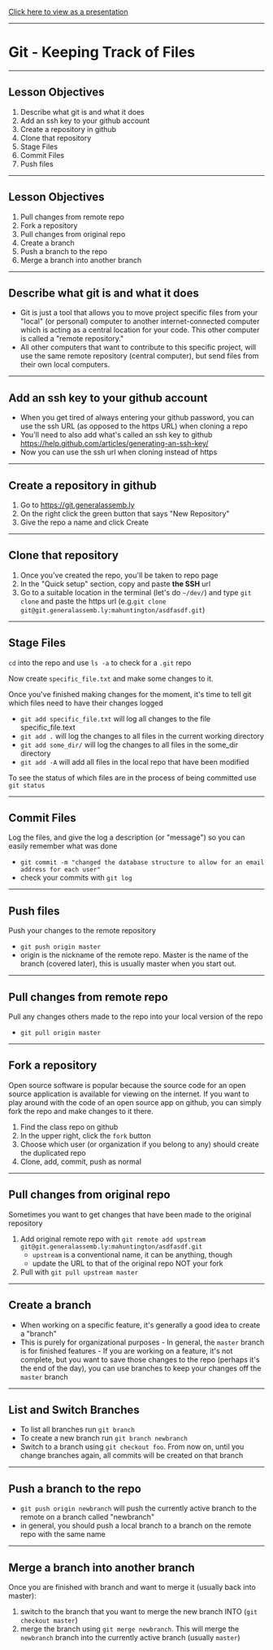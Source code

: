[Click here to view as a presentation](https://presentations.generalassemb.ly/66dce26e2c3a52f23942ac30885f07cd#/)

---

# Git - Keeping Track of Files

---

## Lesson Objectives

1. Describe what git is and what it does
1. Add an ssh key to your github account
1. Create a repository in github
1. Clone that repository
1. Stage Files
1. Commit Files
1. Push files

---

## Lesson Objectives

1. Pull changes from remote repo
1. Fork a repository
1. Pull changes from original repo
1. Create a branch
1. Push a branch to the repo
1. Merge a branch into another branch

---

## Describe what git is and what it does

- Git is just a tool that allows you to move project specific files from your "local" (or personal) computer to another internet-connected computer which is acting as a central location for your code. This other computer is called a "remote repository."
- All other computers that want to contribute to this specific project, will use the same remote repository (central computer), but send files from their own local computers.

---

## Add an ssh key to your github account

- When you get tired of always entering your github password, you can use the ssh URL (as opposed to the https URL) when cloning a repo
- You'll need to also add what's called an ssh key to github https://help.github.com/articles/generating-an-ssh-key/
- Now you can use the ssh url when cloning instead of https

---

## Create a repository in github

1. Go to https://git.generalassemb.ly
1. On the right click the green button that says "New Repository"
1. Give the repo a name and click Create

---

## Clone that repository

1. Once you've created the repo, you'll be taken to repo page
1. In the "Quick setup" section, copy and paste **the SSH** url
1. Go to a suitable location in the terminal (let's do `~/dev/`) and type `git clone` and paste the https url (e.g.`git clone git@git.generalassemb.ly:mahuntington/asdfasdf.git`)

---

## Stage Files

`cd` into the repo and use `ls -a` to check for a `.git` repo

Now create `specific_file.txt` and make some changes to it.

Once you've finished making changes for the moment, it's time to tell git which files need to have their changes logged

- `git add specific_file.txt` will log all changes to the file specific_file.text
- `git add .` will log the changes to all files in the current working directory
- `git add some_dir/` will log the changes to all files in the some_dir directory
- `git add -A` will add all files in the local repo that have been modified

To see the status of which files are in the process of being committed use `git status`

---

## Commit Files

Log the files, and give the log a description (or "message") so you can easily remember what was done

- `git commit -m "changed the database structure to allow for an email address for each user"`
- check your commits with `git log`

---

## Push files

Push your changes to the remote repository

- `git push origin master`
- origin is the nickname of the remote repo. Master is the name of the branch (covered later), this is usually master when you start out.

---

## Pull changes from remote repo

Pull any changes others made to the repo into your local version of the repo

- `git pull origin master`

---

## Fork a repository

Open source software is popular because the source code for an open source application is available for viewing on the internet. If you want to play around with the code of an open source app on github, you can simply fork the repo and make changes to it there.

1. Find the class repo on github
1. In the upper right, click the `fork` button
1. Choose which user (or organization if you belong to any) should create the duplicated repo
1. Clone, add, commit, push as normal

---

## Pull changes from original repo

Sometimes you want to get changes that have been made to the original repository

1. Add original remote repo with `git remote add upstream git@git.generalassemb.ly:mahuntington/asdfasdf.git`
   - `upstream` is a conventional name, it can be anything, though
   - update the URL to that of the original repo NOT your fork
1. Pull with `git pull upstream master`

---

## Create a branch

- When working on a specific feature, it's generally a good idea to create a "branch"
- This is purely for organizational purposes - In general, the `master` branch is for finished features - If you are working on a feature, it's not complete, but you want to save those changes to the repo (perhaps it's the end of the day), you can use branches to keep your changes off the `master` branch

---

## List and Switch Branches

- To list all branches run `git branch`
- To create a new branch run `git branch newbranch`
- Switch to a branch using `git checkout foo`. From now on, until you change branches again, all commits will be created on that branch

---

## Push a branch to the repo

- `git push origin newbranch` will push the currently active branch to the remote on a branch called "newbranch"
- in general, you should push a local branch to a branch on the remote repo with the same name

---

## Merge a branch into another branch

Once you are finished with branch and want to merge it (usually back into master):

1. switch to the branch that you want to merge the new branch INTO (`git checkout master`)
1. merge the branch using `git merge newbranch`. This will merge the `newbranch` branch into the currently active branch (usually `master`)
